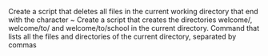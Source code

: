 Create a script that deletes all files in the current working directory that end with the character ~
Create a script that creates the directories welcome/, welcome/to/ and welcome/to/school in the current directory.
Command that lists all the files and directories of the current directory, separated by commas
